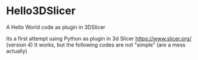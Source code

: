 # Hello3DSlicer
A Hello World code as plugin in 3DSlicer

Its a first attempt using Python as plugin in 3d Slicer <https://www.slicer.org/> (version 4)
It works, but the following codes are not "simple" (are a mess actually)
